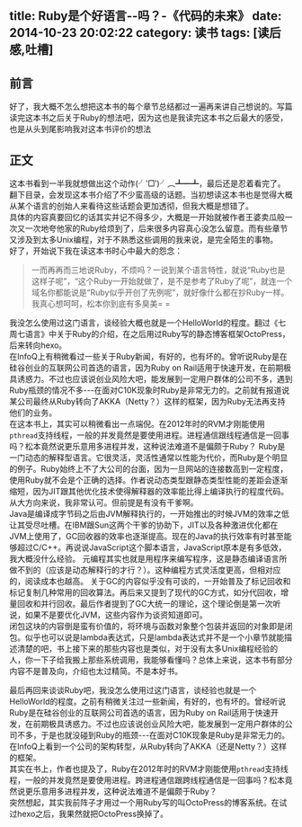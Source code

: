title: Ruby是个好语言--吗？-《代码的未来》
date: 2014-10-23 20:02:22
category: 读书
tags: [读后感,吐槽]
---
前言
--------
好了，我大概不怎么想把这本书的每个章节总结都过一遍再来讲自己想说的。写篇读完这本书之后关于Ruby的想法吧，因为这也是我读完这本书之后最大的感受，也是从头到尾影响我对这本书评价的想法

正文
-----------
这本书看到一半我就想做出这个动作(╯‵□′)╯︵┻━┻，最后还是忍着看完了。翻下目录，会发现这本书介绍了不少蛮高级的话题。当初想读这本书也是觉得大概从某个语言的创始人来看待这些话题会更加透彻，但我大概是想错了。  
具体的内容真要回忆的话其实并记不得多少，大概是一开始就被作者王婆卖瓜般一次又一次地夸他家的Ruby给烦到了，后来很多内容真心没怎么留意。而有些章节又涉及到太多Unix编程，对于不熟悉这些调用的我来说，是完全陌生的事物。  
好了，开始说下我在读这本书时心中最大的怨念：
> 一而再再而三地说Ruby，不烦吗？一说到某个语言特性，就说“Ruby也是这样子呢”，“这个Ruby一开始就做了，是不是参考了Ruby了呢”，就连一个域名你都能说是“Ruby似乎开创了先例呢”，就好像什么都在抄Ruby一样。我真心想呵呵，松本你到底有多臭美= =

我没怎么使用过这门语言，谈经验大概也就是一个HelloWorld的程度。翻过《七周七语言》中关于Ruby的介绍，在之后用过Ruby写的静态博客框架OctoPress，后来转向hexo。  
在InfoQ上有稍微看过一些关于Ruby新闻，有好的，也有坏的。曾听说Ruby是在硅谷创业的互联网公司首选的语言，因为Ruby on Rail适用于快速开发，在前期极具诱惑力。不过也应该说创业风险大吧，能发展到一定用户群体的公司不多，遇到Ruby瓶颈的情况不多---在面对C10K现象时Ruby是非常无力的。之前就有报道说某公司最终从Ruby转向了AKKA（Netty？）这样的框架，因为Ruby无法再支持他们的业务。  
在这本书上，其实可以稍微看出一点端倪。在2012年时的RVM才刚能使用`pthread`支持线程，一般的并发竟然是要使用进程。进程通信跟线程通信是一回事吗？松本竟然说更乐意用多进程并发，这种说法难道不是偏颇于Ruby？
Ruby是一门动态的解释型语言。它很灵活，灵活性通常以性能为代价，而Ruby是个明显的例子。Ruby始终上不了大公司的台面，因为一旦网站的连接数高到一定程度，使用Ruby就不会是个正确的选择。作者说动态类型跟静态类型性能的差距会逐渐缩短，因为JIT跟其他优化技术使得解释器的效率能比得上编译执行的程度代码。从大方向来说，我非常认可。但前提是有没有干爹啊。  
Java是编译成字节码之后由JVM解释执行的，一开始推出的时候JVM的效率之低让其受尽吐槽。在IBM跟Sun这两个干爹的协助下，JIT以及各种激进优化都在JVM上使用了，GC回收器的效率也逐渐提高。现在的Java的执行效率有时甚至能够超过C/C++。再说说JavaScript这个脚本语言，JavaScript原本是有多低效，我大概没什么经验。 
元编程其实也就是用程序来编写程序，这是静态编译语言所做不到的（应该是动态解释行的才行？）。这种编程方式灵活度更高，但相对应的，阅读成本也越高。
关于GC的内容似乎没有可谈的，一开始普及了标记回收和标记复制几种常用的回收算法。再后来又提到了现代的GC方式，如分代回收，增量回收和并行回收。最后作者提到了GC大统一的理论，这个理论倒是第一次听说，如果不是要优化JVM，这些内容作为谈资知道即可。  
闭包这块的内容倒是蛮有价值的，将环境与函数对象整个包装并返回的对象即是闭包。似乎也可以说是lambda表达式，只是lambda表达式并不是一个小章节就能描述清楚的吧，书上接下来的那些内容也是类似，对于没有太多Unix编程经验的人，你一下子给我搬上那些系统调用，我能够看懂吗？总体上来说，这本书有部分内容不是普及向，介绍也太过精简。不是本好书。



最后再回来谈谈Ruby吧，我没怎么使用过这门语言，谈经验也就是一个HelloWorld的程度。之前有稍微关注过一些新闻，有好的，也有坏的。曾经听说Ruby是在硅谷创业的互联网公司首选的语言，因为Ruby on Rail适用于快速开发，在前期极具诱惑力。不过也应该说创业风险大吧，能发展到一定用户群体的公司不多，于是也就没碰到Ruby的瓶颈---在面对C10K现象是Ruby是非常无力的。在InfoQ上看到一个公司的架构转型，从Ruby转向了AKKA（还是Netty？）这样的框架。  
其实在书上，作者也提及了，Ruby在2012年时的RVM才刚能使用`pthread`支持线程，一般的并发竟然是要使用进程。跨进程通信跟跨线程通信是一回事吗？松本竟然说更乐意用多进程并发，这种说法难道不是偏颇于Ruby？  
突然想起，其实我前阵子才用过一个用Ruby写的叫OctoPress的博客系统。在试过hexo之后，我果然就把OctoPress换掉了。
